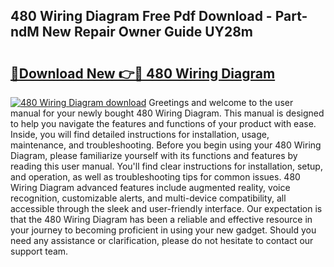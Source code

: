 ## 480 Wiring Diagram Free Pdf Download - Part-ndM New Repair Owner Guide UY28m

# <h2><a href="http://dfncjl.blite.top/?on=480+Wiring+Diagram">🔗Download New 👉🔴 480 Wiring Diagram</a></h2>

[![480 Wiring Diagram download](https://i.imgur.com/lujVjoI.png)](http://dfncjl.blite.top/?on=480+Wiring+Diagram)
Greetings and welcome to the user manual for your newly bought 480 Wiring Diagram. This manual is designed to help you navigate the features and functions of your product with ease. Inside, you will find detailed instructions for installation, usage, maintenance, and troubleshooting. Before you begin using your 480 Wiring Diagram, please familiarize yourself with its functions and features by reading this user manual. You'll find clear instructions for installation, setup, and operation, as well as troubleshooting tips for common issues. 480 Wiring Diagram advanced features include augmented reality, voice recognition, customizable alerts, and multi-device compatibility, all accessible through the sleek and user-friendly interface. Our expectation is that the 480 Wiring Diagram has been a reliable and effective resource in your journey to becoming proficient in using your new gadget. Should you need any assistance or clarification, please do not hesitate to contact our support team.
